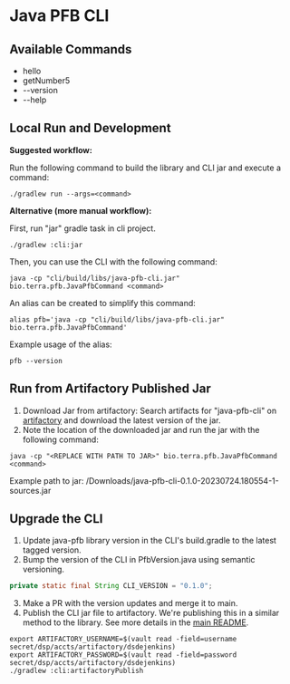 Java PFB CLI
===

## Available Commands
- hello
- getNumber5
- --version
- --help

## Local Run and Development
**Suggested workflow:**

Run the following command to build the library and CLI jar and execute a command:
```shell
./gradlew run --args=<command>
```

**Alternative (more manual workflow):**

First, run "jar" gradle task in cli project.
```shell
./gradlew :cli:jar
```

Then, you can use the CLI with the following command:
```shell
java -cp "cli/build/libs/java-pfb-cli.jar" bio.terra.pfb.JavaPfbCommand <command>
```
An alias can be created to simplify this command:
```shell
alias pfb='java -cp "cli/build/libs/java-pfb-cli.jar" bio.terra.pfb.JavaPfbCommand'
```
Example usage of the alias:
```shell
pfb --version
```

## Run from Artifactory Published Jar
1) Download Jar from artifactory: Search artifacts for "java-pfb-cli" on [artifactory](https://broadinstitute.jfrog.io/) and download the latest version of the jar.
2) Note the location of the downloaded jar and run the jar with the following command:
```shell
java -cp "<REPLACE WITH PATH TO JAR>" bio.terra.pfb.JavaPfbCommand <command>
```
Example path to jar: /Downloads/java-pfb-cli-0.1.0-20230724.180554-1-sources.jar

## Upgrade the CLI

1. Update java-pfb library version in the CLI's build.gradle to the latest tagged version.
2. Bump the version of the CLI in PfbVersion.java using semantic versioning.
```java
private static final String CLI_VERSION = "0.1.0";
```
3. Make a PR with the version updates and merge it to main.
4. Publish the CLI jar file to artifactory. We're publishing this in a similar method to the library. See more details in the [main README](../README.md#publishing-the-library-and-cli).
```shell
export ARTIFACTORY_USERNAME=$(vault read -field=username secret/dsp/accts/artifactory/dsdejenkins)
export ARTIFACTORY_PASSWORD=$(vault read -field=password secret/dsp/accts/artifactory/dsdejenkins)
./gradlew :cli:artifactoryPublish
```


